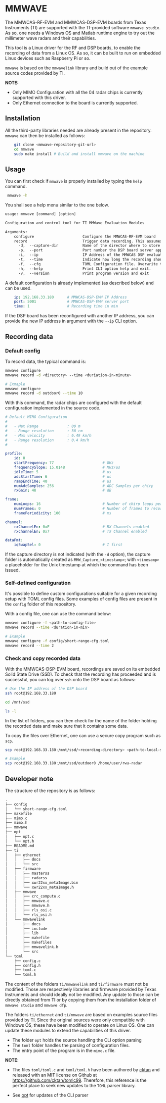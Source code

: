 # MMWAVE

The MMWCAS-RF-EVM and MMWCAS-DSP-EVM boards from Texas Instruments (TI) are supported
with the TI-provided software `mmwave studio`. As so, one needs a Windows OS and Matlab
runtime engine to try out the millimeter wave radars and their capabilities.

This tool is a Linux driver for the RF and DSP boards, to enable the recording of data
from a Linux OS. As so, it can be built to run on embedded Linux devices such as
Raspberry Pi or so.

`mmwave` is based on the `mmwavelink` library and build out of the example source
codes provided by TI.

**NOTE:**
- Only MIMO Configuration with all the 04 radar chips is currently supported with this driver.
- Only Ethernet connection to the board is currently supported.


## Installation

All the third-party libraries needed are already present in the repository.
`mmwave` can then be installed as follows:

```bash
    git clone <mmwave-repository-git-url>
    cd mmwave
    sudo make install # Build and install mmwave on the machine
```

## Usage

You can first check if `mmwave` is properly installed by typing the `help` command.

```bash
 mmwave -h
```

You shall see a help menu similar to the one below.

```txt
usage: mmwave [command] [option]

Configuration and control tool for TI MMWave Evaluation Modules

Arguments:
    configure                      Configure the MMWCAS-RF-EVM board
    record                         Trigger data recording. This assumes that configuration is completed.
      -d,  --capture-dir           Name of the director where to store recordings on the DSP board
      -p,  --port                  Port number the DSP board server app is listening on
      -i,  --ip                    IP Address of the MMWCAS DSP evaluation module
      -t,  --time                  Indicate how long the recording should last in minutes. Default: 1 min
      -f,  --cfg                   TOML Configuration file. Overwrite the default config when provided
      -h,  --help                  Print CLI option help and exit.
      -v,  --version               Print program version and exit
```

A default configuration is already implemented (as described below) and can be used.

```yaml
    ip: 192.168.33.180      # MMWCAS-DSP-EVM IP Address
    port: 5001              # MMWCAS-DSP-EVM server port
    time: 1                 # Recording time in min
```

If the DSP board has been reconfigured with another IP address, you can provide the new
IP address in argument with the `--ip` CLI option.

## Recording data

### Default config

To record data, the typical command is:

```bash
mmwave configure
mmwave record -d <directory> --time <duriation-in-minute>

# Exmaple
mmwave configure
mmwave record -d outdoor0 --time 10
```

With this command, the radar chips are configured with the default configuration
implemented in the source code.

```yaml
# Default MIMO Configuration
#
#   - Max Range             : 80 m
#   - Range resolution      : 30 cm
#   - Max velocity          : 6.49 km/h
#   - Range resolution      : 0.4 km/h
#

profile:
    id: 0
    startFrequency: 77                      # GHz
    frequencySlope: 15.0148                 # MHz/us
    idleTime: 5                             # us
    adcStartTime: 6                         # us
    rampEndTime: 40                         # us
    numAdcSamples: 256                      # ADC Samples per chirp
    rxGain: 48                              # dB

frame:
    numLoops: 16                            # Number of chirp loops per frame
    numFrames: 0                            # Number of frames to record. 0: Infinte framing
    framePeriodicity: 100                   # ms

channel:
    rxChannelEn: 0xF                        # RX Channels enabled
    rxChannelEn: 0x7                        # TX Channel enabled

dataFmt:
    iqSwapSel: 0                            # I first
```

If the capture directory is not indicated (with the `-d` option), the capture folder is
automatically created as `MMW_Capture_<timestamp>`; with `<timesamp>` a placeholder for
the Unix timestamp at which the command has been issued.

### Self-defined configuration

It's possible to define custom configurations suitable for a given recording setup
with TOML config files. Some examples of config files are present in the `config`
folder of this repository.

With a config file, one can use the command below:

```bash
mmwave configure -f <path-to-config-file>
mmwave record --time <duration-in-min>

# Example
mmwave configure -f config/short-range-cfg.toml
mmwave record --time 2
```

### Check and copy recorded data

With the MMWCAS-DSP-EVM board, recordings are saved on its embedded Solid State
Drive (SSD). To check that the recording has proceeded and is successful, you can
log over `ssh` onto the DSP board as follows:

```bash
# Use the IP address of the DSP board
ssh root@192.168.33.180

cd /mnt/ssd

ls -l
```

In the list of folders, you can then check for the name of the folder holding the
recorded data and make sure that it contains some data.

To copy the files over Ethernet, one can use a secure copy program such as `scp`.

```bash
scp root@192.168.33.180:/mnt/ssd/<recording-directory> <path-to-local-storage>

# Example
scp root@192.168.33.180:/mnt/ssd/outdoor0 /home/user/rwu-radar
```

## Developer note

The structure of the repository is as follows:

```txt
.
├── config
│   └── short-range-cfg.toml
├── makefile
├── mimo.c
├── mimo.h
├── mmwave
├── opt
│   ├── opt.c
│   └── opt.h
├── README.md
├── ti
│   ├── ethernet
│   │   ├── docs
│   │   └── src
│   ├── firmware
│   │   ├── masterss
│   │   ├── radarss
│   │   ├── xwr22xx_metaImage.bin
│   │   └── xwr22xx_metaImage.h
│   ├── mmwave
│   │   ├── crc_compute.c
│   │   ├── mmwave.c
│   │   ├── mmwave.h
│   │   ├── rls_osi.c
│   │   └── rls_osi.h
│   └── mmwavelink
│       ├── docs
│       ├── include
│       ├── lib
│       ├── makefile
│       ├── makefiles
│       ├── mmwavelink.h
│       └── src
└── toml
    ├── config.c
    ├── config.h
    ├── toml.c
    └── toml.h
```

The content of the folders `ti/mmwavelink` and `ti/firmware` must not be modified. Those
are respectively libraries and firmware provided by Texas Instruments and should ideally not be
modified. Any update to those can be directly obtained from TI or by copying them from the installation
folder of `mmwave studio` and `mmwave dfp`.

The folders `ti/ethernet` and `ti/mmwave` are based on examples source files provided by
TI. Since the original sources were only compatible with Windows OS, these have been modified
to operate on Linux OS. One can update these modules to extend the capabilities of this driver.

- The folder `opt` holds the source handling the CLI option parsing
- The `toml` folder handles the parsing of configuration files.
- The entry point of the program is in the `mimo.c` file.

**NOTE**:

* The files `toml/toml.c` and `toml/toml.h` have been authored by
[cktan](https://github.com/cktan) and released with an MIT license on Github at
https://github.com/cktan/tomlc99. Therefore, this reference is the perfect place to
seek new updates to the `TOML` parser library.

* See [opt](https://github.com/azinke/opt) for updates of the CLI parser
